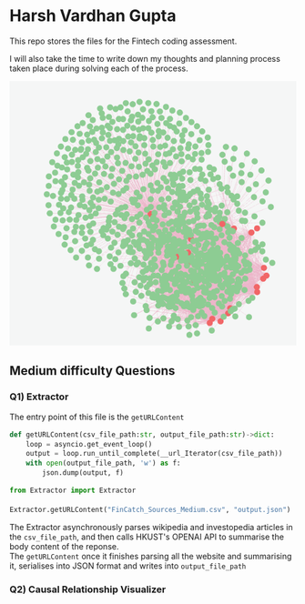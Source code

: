 # Harsh Vardhan Gupta

This repo stores the files for the Fintech coding assessment.

I will also take the time to write down my thoughts and planning process taken place during solving each of the process.

![neo4j_cluster](overall_cluster.png)
## Medium difficulty Questions
### Q1) Extractor 
The entry point of this file is the `getURLContent`
```py
def getURLContent(csv_file_path:str, output_file_path:str)->dict:
    loop = asyncio.get_event_loop()
    output = loop.run_until_complete(__url_Iterator(csv_file_path))
    with open(output_file_path, 'w') as f:
        json.dump(output, f)
```
```py
from Extractor import Extractor

Extractor.getURLContent("FinCatch_Sources_Medium.csv", "output.json")
```
The Extractor asynchronously parses wikipedia and investopedia articles in the `csv_file_path`, and then calls HKUST's OPENAI API to summarise the body content of the reponse.\
The `getURLContent` once it finishes parsing all the website and summarising it, serialises into JSON format and writes into `output_file_path`

### Q2) Causal Relationship Visualizer
